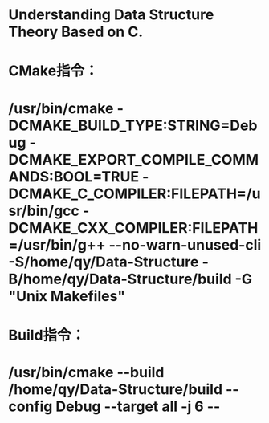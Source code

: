 # Understanding Data Structure Theory Based on C.

# CMake指令：
# /usr/bin/cmake -DCMAKE_BUILD_TYPE:STRING=Debug -DCMAKE_EXPORT_COMPILE_COMMANDS:BOOL=TRUE -DCMAKE_C_COMPILER:FILEPATH=/usr/bin/gcc -DCMAKE_CXX_COMPILER:FILEPATH=/usr/bin/g++ --no-warn-unused-cli -S/home/qy/Data-Structure -B/home/qy/Data-Structure/build -G "Unix Makefiles"

# Build指令：
# /usr/bin/cmake --build /home/qy/Data-Structure/build --config Debug --target all -j 6 --